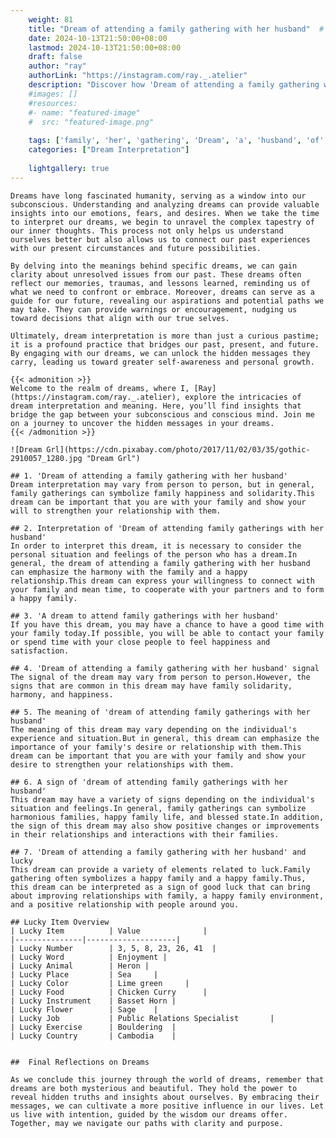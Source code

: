 ```yaml
---
    weight: 81
    title: "Dream of attending a family gathering with her husband"  # Assuming 'title' column exists
    date: 2024-10-13T21:50:00+08:00
    lastmod: 2024-10-13T21:50:00+08:00
    draft: false
    author: "ray"
    authorLink: "https://instagram.com/ray._.atelier"
    description: "Discover how 'Dream of attending a family gathering with her husband' can interpret your future and uncover its significant meanings in your life."
    #images: []
    #resources:
    #- name: "featured-image"
    #  src: "featured-image.png"
    
    tags: ['family', 'her', 'gathering', 'Dream', 'a', 'husband', 'of', 'attending', 'with']
    categories: ["Dream Interpretation"]
    
    lightgallery: true
---
```

    
    Dreams have long fascinated humanity, serving as a window into our subconscious. Understanding and analyzing dreams can provide valuable insights into our emotions, fears, and desires. When we take the time to interpret our dreams, we begin to unravel the complex tapestry of our inner thoughts. This process not only helps us understand ourselves better but also allows us to connect our past experiences with our present circumstances and future possibilities.
    
    By delving into the meanings behind specific dreams, we can gain clarity about unresolved issues from our past. These dreams often reflect our memories, traumas, and lessons learned, reminding us of what we need to confront or embrace. Moreover, dreams can serve as a guide for our future, revealing our aspirations and potential paths we may take. They can provide warnings or encouragement, nudging us toward decisions that align with our true selves.
    
    Ultimately, dream interpretation is more than just a curious pastime; it is a profound practice that bridges our past, present, and future. By engaging with our dreams, we can unlock the hidden messages they carry, leading us toward greater self-awareness and personal growth.
    
    {{< admonition >}}
    Welcome to the realm of dreams, where I, [Ray](https://instagram.com/ray._.atelier), explore the intricacies of dream interpretation and meaning. Here, you’ll find insights that bridge the gap between your subconscious and conscious mind. Join me on a journey to uncover the hidden messages in your dreams.
    {{< /admonition >}}
    
    ![Dream Grl](https://cdn.pixabay.com/photo/2017/11/02/03/35/gothic-2910057_1280.jpg "Dream Grl")
    
    ## 1. 'Dream of attending a family gathering with her husband'
    Dream interpretation may vary from person to person, but in general, family gatherings can symbolize family happiness and solidarity.This dream can be important that you are with your family and show your will to strengthen your relationship with them.
    
    ## 2. Interpretation of 'Dream of attending family gatherings with her husband'
    In order to interpret this dream, it is necessary to consider the personal situation and feelings of the person who has a dream.In general, the dream of attending a family gathering with her husband can emphasize the harmony with the family and a happy relationship.This dream can express your willingness to connect with your family and mean time, to cooperate with your partners and to form a happy family.
    
    ## 3. 'A dream to attend family gatherings with her husband'
    If you have this dream, you may have a chance to have a good time with your family today.If possible, you will be able to contact your family or spend time with your close people to feel happiness and satisfaction.
    
    ## 4. 'Dream of attending a family gathering with her husband' signal
    The signal of the dream may vary from person to person.However, the signs that are common in this dream may have family solidarity, harmony, and happiness.
    
    ## 5. The meaning of 'dream of attending family gatherings with her husband'
    The meaning of this dream may vary depending on the individual's experience and situation.But in general, this dream can emphasize the importance of your family's desire or relationship with them.This dream can be important that you are with your family and show your desire to strengthen your relationships with them.
    
    ## 6. A sign of 'dream of attending family gatherings with her husband'
    This dream may have a variety of signs depending on the individual's situation and feelings.In general, family gatherings can symbolize harmonious families, happy family life, and blessed state.In addition, the sign of this dream may also show positive changes or improvements in their relationships and interactions with their families.
    
    ## 7. 'Dream of attending a family gathering with her husband' and lucky
    This dream can provide a variety of elements related to luck.Family gathering often symbolizes a happy family and a happy family.Thus, this dream can be interpreted as a sign of good luck that can bring about improving relationships with family, a happy family environment, and a positive relationship with people around you.
    
    ## Lucky Item Overview
    | Lucky Item          | Value              |
    |---------------|--------------------|
    | Lucky Number        | 3, 5, 8, 23, 26, 41  |
    | Lucky Word          | Enjoyment |
    | Lucky Animal        | Heron |
    | Lucky Place         | Sea     |
    | Lucky Color         | Lime green     |
    | Lucky Food          | Chicken Curry      |
    | Lucky Instrument    | Basset Horn |
    | Lucky Flower        | Sage    |
    | Lucky Job           | Public Relations Specialist       |
    | Lucky Exercise      | Bouldering  |
    | Lucky Country       | Cambodia    |
    
    
    ##  Final Reflections on Dreams
    
    As we conclude this journey through the world of dreams, remember that dreams are both mysterious and beautiful. They hold the power to reveal hidden truths and insights about ourselves. By embracing their messages, we can cultivate a more positive influence in our lives. Let us live with intention, guided by the wisdom our dreams offer. Together, may we navigate our paths with clarity and purpose.
    